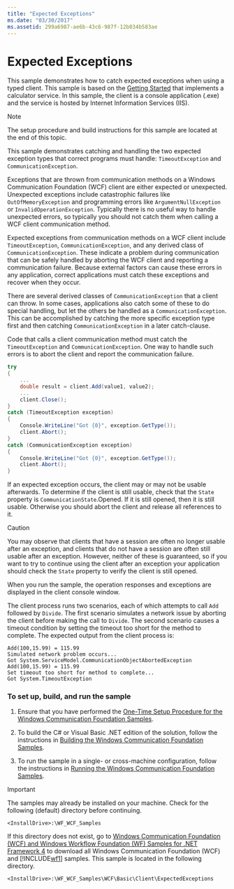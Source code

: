 ```yaml
---
title: "Expected Exceptions"
ms.date: "03/30/2017"
ms.assetid: 299a6987-ae6b-43c6-987f-12b034b583ae
---
```

# Expected Exceptions
This sample demonstrates how to catch expected exceptions when using a typed client. This sample is based on the [Getting Started](../../../../docs/framework/wcf/samples/getting-started-sample.md) that implements a calculator service. In this sample, the client is a console application (.exe) and the service is hosted by Internet Information Services (IIS).  
  
> [!NOTE]
> The setup procedure and build instructions for this sample are located at the end of this topic.  
  
 This sample demonstrates catching and handling the two expected exception types that correct programs must handle: `TimeoutException` and `CommunicationException`.  
  
 Exceptions that are thrown from communication methods on a Windows Communication Foundation (WCF) client are either expected or unexpected. Unexpected exceptions include catastrophic failures like `OutOfMemoryException` and programming errors like `ArgumentNullException` or `InvalidOperationException`. Typically there is no useful way to handle unexpected errors, so typically you should not catch them when calling a WCF client communication method.  
  
 Expected exceptions from communication methods on a WCF client include `TimeoutException`, `CommunicationException`, and any derived class of `CommunicationException`. These indicate a problem during communication that can be safely handled by aborting the WCF client and reporting a communication failure. Because external factors can cause these errors in any application, correct applications must catch these exceptions and recover when they occur.  
  
 There are several derived classes of `CommunicationException` that a client can throw. In some cases, applications also catch some of these to do special handling, but let the others be handled as a `CommunicationException`. This can be accomplished by catching the more specific exception type first and then catching `CommunicationException` in a later catch-clause.  
  
 Code that calls a client communication method must catch the `TimeoutException` and `CommunicationException`. One way to handle such errors is to abort the client and report the communication failure.  
  
```csharp   
try  
{  
    ...  
    double result = client.Add(value1, value2);  
    ...  
    client.Close();  
}  
catch (TimeoutException exception)  
{  
    Console.WriteLine("Got {0}", exception.GetType());  
    client.Abort();  
}  
catch (CommunicationException exception)  
{  
    Console.WriteLine("Got {0}", exception.GetType());  
    client.Abort();  
}  
```  
  
 If an expected exception occurs, the client may or may not be usable afterwards. To determine if the client is still usable, check that the `State` property is `CommunicationState`.Opened. If it is still opened, then it is still usable. Otherwise you should abort the client and release all references to it.  
  
> [!CAUTION]
>  You may observe that clients that have a session are often no longer usable after an exception, and clients that do not have a session are often still usable after an exception. However, neither of these is guaranteed, so if you want to try to continue using the client after an exception your application should check the `State` property to verify the client is still opened.  
  
 When you run the sample, the operation responses and exceptions are displayed in the client console window.  
  
 The client process runs two scenarios, each of which attempts to call `Add` followed by `Divide`. The first scenario simulates a network issue by aborting the client before making the call to `Divide`. The second scenario causes a timeout condition by setting the timeout too short for the method to complete. The expected output from the client process is:  
  
```  
Add(100,15.99) = 115.99  
Simulated network problem occurs...  
Got System.ServiceModel.CommunicationObjectAbortedException  
Add(100,15.99) = 115.99  
Set timeout too short for method to complete...  
Got System.TimeoutException  
```  
  
### To set up, build, and run the sample  
  
1. Ensure that you have performed the [One-Time Setup Procedure for the Windows Communication Foundation Samples](../../../../docs/framework/wcf/samples/one-time-setup-procedure-for-the-wcf-samples.md).  
  
2. To build the C# or Visual Basic .NET edition of the solution, follow the instructions in [Building the Windows Communication Foundation Samples](../../../../docs/framework/wcf/samples/building-the-samples.md).  
  
3. To run the sample in a single- or cross-machine configuration, follow the instructions in [Running the Windows Communication Foundation Samples](../../../../docs/framework/wcf/samples/running-the-samples.md).  
  
> [!IMPORTANT]
> The samples may already be installed on your machine. Check for the following (default) directory before continuing.  
>   
> `<InstallDrive>:\WF_WCF_Samples`  
>   
> If this directory does not exist, go to [Windows Communication Foundation (WCF) and Windows Workflow Foundation (WF) Samples for .NET Framework 4](https://go.microsoft.com/fwlink/?LinkId=150780) to download all Windows Communication Foundation (WCF) and [!INCLUDE[wf1](../../../../includes/wf1-md.md)] samples. This sample is located in the following directory.  
>   
> `<InstallDrive>:\WF_WCF_Samples\WCF\Basic\Client\ExpectedExceptions`  
